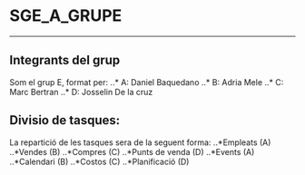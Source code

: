 # SGE_A_GRUPE
-------------

## Integrants del grup
Som el grup E, format per:
..* A: Daniel Baquedano
..* B: Adria Mele
..* C: Marc Bertran
..* D: Josselin De la cruz

## Divisio de tasques:
La repartició de les tasques sera de la seguent forma:
..*Empleats (A)
..*Vendes (B)
..*Compres (C)
..*Punts de venda (D)
..*Events (A)
..*Calendari (B)
..*Costos (C)
..*Planificació (D)
